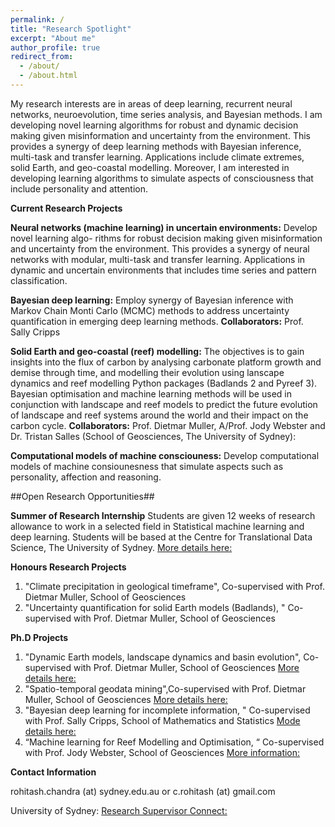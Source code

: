 ```yaml
---
permalink: /
title: "Research Spotlight"
excerpt: "About me"
author_profile: true
redirect_from: 
  - /about/
  - /about.html
---
```

 

My research interests are in areas of deep learning, recurrent neural networks, neuroevolution, time series analysis, and Bayesian methods. I am developing novel learning algorithms for robust and dynamic decision making given misinformation and uncertainty from the environment. This provides a synergy of deep learning methods with Bayesian inference, multi-task and transfer learning. Applications include climate extremes, solid Earth, and geo-coastal modelling. Moreover, I am interested in developing learning algorithms to simulate aspects of consciousness that include personality and attention.

**Current Research Projects**

 **Neural networks (machine learning) in uncertain environments:** Develop novel learning algo- rithms for robust decision making given misinformation and uncertainty from the environment. This provides a synergy of neural networks with modular, multi-task and transfer learning. Applications in dynamic and uncertain environments that includes time series and pattern classification.

 **Bayesian deep learning:** Employ synergy of Bayesian inference with Markov Chain Monti Carlo (MCMC) methods to address uncertainty quantification in emerging deep learning methods. **Collaborators:** Prof. Sally Cripps

 **Solid Earth and geo-coastal (reef) modelling:** The objectives is to gain insights into the flux of carbon by analysing carbonate platform growth and demise through time, and modelling their evolution using lanscape dynamics and reef modelling Python packages (Badlands 2 and Pyreef 3). Bayesian optimisation and machine learning methods will be used in conjunction with landscape and reef models to predict the future evolution of landscape and reef systems around the world and their impact on the carbon cycle. **Collaborators:** Prof. Dietmar Muller, A/Prof. Jody Webster and Dr. Tristan Salles (School of Geosciences, The University of Sydney):
 
 **Computational models of machine consciouness:** Develop computational models of machine consiounesness that simulate aspects such as personality, affection and reasoning. 
  
 ##Open Research Opportunities## 
 
 **Summer of Research Internship** 
 Students are given 12 weeks of research allowance to work in a selected field in Statistical machine learning and deep learning. Students will be based at the Centre for Translational Data Science, The University of Sydney. [More details here:](https://github.com/rohitash-chandra/rohitash-chandra.github.io/blob/master/files/SummerResearch.pdf)
 
 
 **Honours Research Projects**  
 1.  "Climate precipitation in geological timeframe", Co-supervised  with  Prof. Dietmar Muller, School of Geosciences 
 2. "Uncertainty quantification for solid Earth models (Badlands), " Co-supervised with  Prof. Dietmar Muller, School of Geosciences 
 
 **Ph.D Projects**
 
 1.  "Dynamic Earth models, landscape dynamics and basin evolution", Co-supervised with Prof. Dietmar Muller, School of Geosciences [More details here:](http://sydney.edu.au/research/opportunities/opportunities/2254)
 2. "Spatio-temporal geodata mining",Co-supervised with Prof. Dietmar Muller, School of Geosciences [More details here:](https://sydney.edu.au/research/opportunities/opportunities/1829)
 3. "Bayesian deep learning for incomplete information, " Co-supervised with  Prof. Sally Cripps, School of Mathematics and Statistics [Mode details here:](https://sydney.edu.au/research/opportunities/opportunities/2301)
 4. “Machine learning for Reef Modelling and Optimisation, “ Co-supervised with Prof. Jody Webster, School of Geosciences [More information:]()
 
 **Contact Information**
 
 rohitash.chandra (at) sydney.edu.au or c.rohitash (at) gmail.com
 
 University of Sydney: [Research Supervisor Connect:](https://sydney.edu.au/research/opportunities/supervisors/1886)
 
  
 

